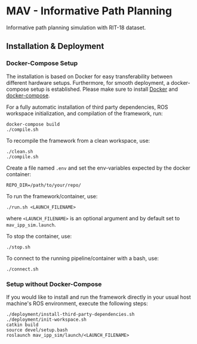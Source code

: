 # MAV - Informative Path Planning

Informative path planning simulation with RIT-18 dataset.

## Installation & Deployment

### Docker-Compose Setup
The installation is based on Docker for easy transferability between different hardware setups.
Furthermore, for smooth deployment, a docker-compose setup is established.
Please make sure to install [Docker](https://docs.docker.com/get-docker/) and [docker-compose](https://docs.docker.com/compose/install/).

For a fully automatic installation of third party dependencies, ROS workspace initialization, and compilation of the framework, run:
```commandline
docker-compose build
./compile.sh
```

To recompile the framework from a clean workspace, use:
```commandline
./clean.sh
./compile.sh
```

Create a file named `.env` and set the env-variables expected by the docker container:

```commandline
REPO_DIR=/path/to/your/repo/
```

To run the framework/container, use:
```commandline
./run.sh <LAUNCH_FILENAME>
```
where `<LAUNCH_FILENAME>` is an optional argument and by default set to `mav_ipp_sim.launch`.

To stop the container, use:

```commandline
./stop.sh
```

To connect to the running pipeline/container with a bash, use:
```commandline
./connect.sh
```

### Setup without Docker-Compose

If you would like to install and run the framework directly in your usual host machine's ROS environment, execute the following steps:
```commandline
./deployment/install-third-party-dependencies.sh
./deployment/init-workspace.sh
catkin build
source devel/setup.bash
roslaunch mav_ipp_sim/launch/<LAUNCH_FILENAME>
```
